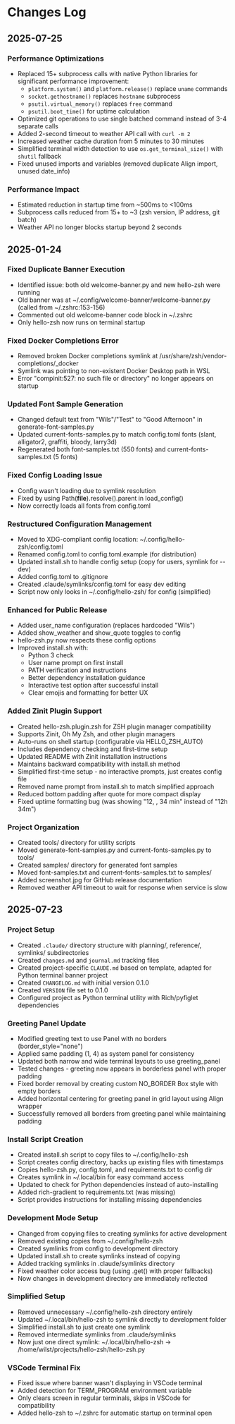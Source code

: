 # Changes Log

## 2025-07-25

### Performance Optimizations
- Replaced 15+ subprocess calls with native Python libraries for significant performance improvement:
  - `platform.system()` and `platform.release()` replace `uname` commands
  - `socket.gethostname()` replaces `hostname` subprocess
  - `psutil.virtual_memory()` replaces `free` command
  - `psutil.boot_time()` for uptime calculation
- Optimized git operations to use single batched command instead of 3-4 separate calls
- Added 2-second timeout to weather API call with `curl -m 2`
- Increased weather cache duration from 5 minutes to 30 minutes
- Simplified terminal width detection to use `os.get_terminal_size()` with `shutil` fallback
- Fixed unused imports and variables (removed duplicate Align import, unused date_info)

### Performance Impact
- Estimated reduction in startup time from ~500ms to <100ms
- Subprocess calls reduced from 15+ to ~3 (zsh version, IP address, git batch)
- Weather API no longer blocks startup beyond 2 seconds

## 2025-01-24

### Fixed Duplicate Banner Execution
- Identified issue: both old welcome-banner.py and new hello-zsh were running
- Old banner was at ~/.config/welcome-banner/welcome-banner.py (called from ~/.zshrc:153-156)
- Commented out old welcome-banner code block in ~/.zshrc
- Only hello-zsh now runs on terminal startup

### Fixed Docker Completions Error
- Removed broken Docker completions symlink at /usr/share/zsh/vendor-completions/_docker
- Symlink was pointing to non-existent Docker Desktop path in WSL
- Error "compinit:527: no such file or directory" no longer appears on startup

### Updated Font Sample Generation
- Changed default text from "Wils"/"Test" to "Good Afternoon" in generate-font-samples.py
- Updated current-fonts-samples.py to match config.toml fonts (slant, alligator2, graffiti, bloody, larry3d)
- Regenerated both font-samples.txt (550 fonts) and current-fonts-samples.txt (5 fonts)

### Fixed Config Loading Issue
- Config wasn't loading due to symlink resolution
- Fixed by using Path(__file__).resolve().parent in load_config()
- Now correctly loads all fonts from config.toml

### Restructured Configuration Management
- Moved to XDG-compliant config location: ~/.config/hello-zsh/config.toml
- Renamed config.toml to config.toml.example (for distribution)
- Updated install.sh to handle config setup (copy for users, symlink for --dev)
- Added config.toml to .gitignore
- Created .claude/symlinks/config.toml for easy dev editing
- Script now only looks in ~/.config/hello-zsh/ for config (simplified)

### Enhanced for Public Release
- Added user_name configuration (replaces hardcoded "Wils")
- Added show_weather and show_quote toggles to config
- hello-zsh.py now respects these config options
- Improved install.sh with:
  - Python 3 check
  - User name prompt on first install
  - PATH verification and instructions
  - Better dependency installation guidance
  - Interactive test option after successful install
  - Clear emojis and formatting for better UX

### Added Zinit Plugin Support
- Created hello-zsh.plugin.zsh for ZSH plugin manager compatibility
- Supports Zinit, Oh My Zsh, and other plugin managers
- Auto-runs on shell startup (configurable via HELLO_ZSH_AUTO)
- Includes dependency checking and first-time setup
- Updated README with Zinit installation instructions
- Maintains backward compatibility with install.sh method
- Simplified first-time setup - no interactive prompts, just creates config file
- Removed name prompt from install.sh to match simplified approach
- Reduced bottom padding after quote for more compact display
- Fixed uptime formatting bug (was showing "12, , 34 min" instead of "12h 34m")

### Project Organization
- Created tools/ directory for utility scripts
- Moved generate-font-samples.py and current-fonts-samples.py to tools/
- Created samples/ directory for generated font samples
- Moved font-samples.txt and current-fonts-samples.txt to samples/
- Added screenshot.jpg for GitHub release documentation
- Removed weather API timeout to wait for response when service is slow

## 2025-07-23

### Project Setup
- Created `.claude/` directory structure with planning/, reference/, symlinks/ subdirectories
- Created `changes.md` and `journal.md` tracking files
- Created project-specific `CLAUDE.md` based on template, adapted for Python terminal banner project
- Created `CHANGELOG.md` with initial version 0.1.0
- Created `VERSION` file set to 0.1.0
- Configured project as Python terminal utility with Rich/pyfiglet dependencies

### Greeting Panel Update
- Modified greeting text to use Panel with no borders (border_style="none")
- Applied same padding (1, 4) as system panel for consistency
- Updated both narrow and wide terminal layouts to use greeting_panel
- Tested changes - greeting now appears in borderless panel with proper padding
- Fixed border removal by creating custom NO_BORDER Box style with empty borders
- Added horizontal centering for greeting panel in grid layout using Align wrapper
- Successfully removed all borders from greeting panel while maintaining padding

### Install Script Creation
- Created install.sh script to copy files to ~/.config/hello-zsh
- Script creates config directory, backs up existing files with timestamps
- Copies hello-zsh.py, config.toml, and requirements.txt to config dir
- Creates symlink in ~/.local/bin for easy command access
- Updated to check for Python dependencies instead of auto-installing
- Added rich-gradient to requirements.txt (was missing)
- Script provides instructions for installing missing dependencies

### Development Mode Setup
- Changed from copying files to creating symlinks for active development
- Removed existing copies from ~/.config/hello-zsh
- Created symlinks from config to development directory
- Updated install.sh to create symlinks instead of copying
- Added tracking symlinks in .claude/symlinks directory
- Fixed weather color access bug (using .get() with proper fallbacks)
- Now changes in development directory are immediately reflected

### Simplified Setup
- Removed unnecessary ~/.config/hello-zsh directory entirely
- Updated ~/.local/bin/hello-zsh to symlink directly to development folder
- Simplified install.sh to just create one symlink
- Removed intermediate symlinks from .claude/symlinks
- Now just one direct symlink: ~/.local/bin/hello-zsh → /home/wilst/projects/hello-zsh/hello-zsh.py

### VSCode Terminal Fix
- Fixed issue where banner wasn't displaying in VSCode terminal
- Added detection for TERM_PROGRAM environment variable
- Only clears screen in regular terminals, skips in VSCode for compatibility
- Added hello-zsh to ~/.zshrc for automatic startup on terminal open